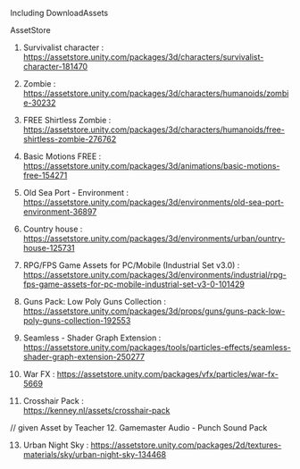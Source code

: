 Including DownloadAssets

AssetStore
1. Survivalist character    :   
https://assetstore.unity.com/packages/3d/characters/survivalist-character-181470

2. Zombie   :   
https://assetstore.unity.com/packages/3d/characters/humanoids/zombie-30232

3. FREE Shirtless Zombie    :   
https://assetstore.unity.com/packages/3d/characters/humanoids/free-shirtless-zombie-276762

4. Basic Motions FREE       :   
https://assetstore.unity.com/packages/3d/animations/basic-motions-free-154271

5. Old Sea Port - Environment   :   
https://assetstore.unity.com/packages/3d/environments/old-sea-port-environment-36897

6. Сountry house            :   
https://assetstore.unity.com/packages/3d/environments/urban/ountry-house-125731

7. RPG/FPS Game Assets for PC/Mobile (Industrial Set v3.0)  :
https://assetstore.unity.com/packages/3d/environments/industrial/rpg-fps-game-assets-for-pc-mobile-industrial-set-v3-0-101429

8. Guns Pack: Low Poly Guns Collection  :
https://assetstore.unity.com/packages/3d/props/guns/guns-pack-low-poly-guns-collection-192553

9. Seamless - Shader Graph Extension    :   
https://assetstore.unity.com/packages/tools/particles-effects/seamless-shader-graph-extension-250277

10. War FX                              :
https://assetstore.unity.com/packages/vfx/particles/war-fx-5669

11. Crosshair Pack                      :   
https://kenney.nl/assets/crosshair-pack

// given Asset by Teacher
12. Gamemaster Audio - Punch Sound Pack

13. Urban Night Sky                     :
https://assetstore.unity.com/packages/2d/textures-materials/sky/urban-night-sky-134468